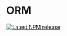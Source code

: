 # ORM
[![Latest NPM release](https://img.shields.io/npm/v/@lct/orm.svg)](https://www.npmjs.com/package/@lct/orm)

